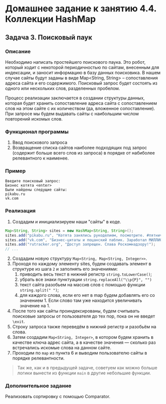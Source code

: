 # Домашнее задание к занятию 4.4. Коллекции HashMap
## Задача 3. Поисковый паук

### Описание
Необходимо написать простейшего поискового паука. Это робот, который ходит с некоторой периодичностью по сайтам, внесенным для индексации, и заносит информацию в базу данных поисковика.
В нашем случае сайты будут заданы в виде Map<String, String> – сопоставления адреса сайта и его содержимого. Поисковый запрос будет состоять из одного или нескольких слов, разделенных пробелом.

Процесс реализации заключается в создании структуры данных, которая будет хранить сопоставление адреса сайта с сопоставлением слов на этом сайте с их количеством (да, вложенное сопоставление).
При запросе мы будем выдавать сайты с наибольшим числом повторений искомых слов.

### Функционал программы
1. Ввод поискового запроса
2. Возвращение списка сайтов наиболее подходящих под запрос (содержит больше  всего слов из запроса) в порядке от набиболее релевантного к наименее.

### Пример 
```
Введите поисковый запрос:
Бизнес котята <enter>
Были найдены следущие сайты:
pikabu.ru
vk.com
```

### Реализация
1. Создадим и инициализируем наши "сайты" в коде. 
```java 
Map<String, String> sites = new HashMap<String, String>();
sites.add("pikabu.ru", "Котята занялись рукоделием, посмотрите. #пятничное #моё #котята");
sites.add("vk.com", "Бизнес-цитаты и поцанский паблик. Заработал МИЛЛИОН за день в 16 лет.");
sites.add("rutracker.org", "Доступ запрещен. Слава Роскомнадзору!");
// ...
```
2. Создадим новую структуру `Map<String, Map<String, Integer>>`.
3. Проходя по каждому элементу sites, будем создавать элемент в структуре из шага `2` и заполнять его значениями: 
   1. приводить весь текст в нижний регистр `string.toLowerCase()`;
   2. убрать все знаки пунктуации `string.replaceAll("\\p{P}", "")`
   3. текст сайта разобьем на массив слов с помощью функции `string.split(" ")`;
   4. для каждого слова, если его нет в map будем добавлять его со значением 1. Если слово там уже находится увеличивать значение на 1.
4. После того как сайты проиндексированы, будем считывать поисковые запросы от пользователя до тех пор, пока он не введет `\exit`.
5. Строку запроса также переведём в нижний регистр и разобьём на слова.
6. Затем создадим `Map<String, Integer>`, в котором будем хранить в качестве ключа адрес сайта, а в качестве значения — сколько раз встречались искомые слова на данном сайте.
7. Проходим по `map` из пункта 6 и выводим пользователю сайты в порядке релевантности.

> Так же, как и в предыдущей задаче, советуем как можно больше логики вынести из функции `main` в другие небольшие функции.

### Дополнительное задание
Реализовать сортировку с помощью Comparator.
